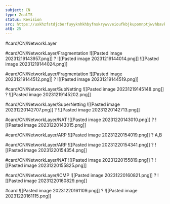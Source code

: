 ```yaml
---
subject: CN
type: ZealTS
status: Revision
src: https://uxkhzfstdjcborfuyyknhkhbyfnskrywvveioufkbjkupomnptjwvhbavkysuhi.vercel.app/solution.html?testId=628f2d8bc16c33657a586c8d&test_id=37
atQ: 25
---
```

#card/CN/NetworkLayer 

#card/CN/NetworkLayer/Fragmentation
![[Pasted image 20231219143957.png]]
?
![[Pasted image 20231219144014.png]]
![[Pasted image 20231219144024.png]] <!--SR:!2023-12-29,2,150-->

#card/CN/NetworkLayer/Fragmentation
![[Pasted image 20231219144512.png]]
?
![[Pasted image 20231219144519.png]] <!--SR:!2023-12-29,2,150-->

#card/CN/NetworkLayer/SubNetting 
![[Pasted image 20231219145148.png]]
?
![[Pasted image 20231219145202.png]] 

#card/CN/NetworkLayer/SuperNetting 
![[Pasted image 20231220142707.png]]
?
![[Pasted image 20231220142713.png]] 

#card/CN/NetworkLayer/NAT
![[Pasted image 20231220143010.png]]
?
![[Pasted image 20231220143015.png]] <!--SR:!2023-12-28,1,130-->

#card/CN/NetworkLayer/ARP
![[Pasted image 20231220154019.png]]
?
A,B <!--SR:!2023-12-28,1,130-->

#card/CN/NetworkLayer/ARP
![[Pasted image 20231220154341.png]]
?
![[Pasted image 20231220154354.png]] <!--SR:!2023-12-28,1,130-->

#card/CN/NetworkLayer/NAT
![[Pasted image 20231220155819.png]]
?
![[Pasted image 20231220155825.png]] <!--SR:!2023-12-29,2,150-->

#card/CN/NetworkLayer/ICMP
![[Pasted image 20231220160821.png]]
?
![[Pasted image 20231220160829.png]] <!--SR:!2023-12-29,2,150--> 

#card
![[Pasted image 20231220161109.png]]
?
![[Pasted image 20231220161115.png]] <!--SR:!2024-02-20,21,210--> 

